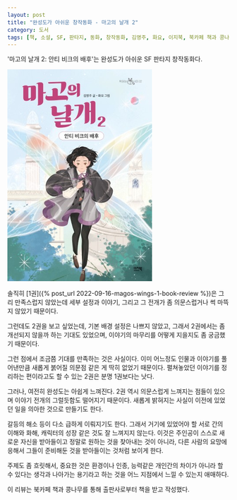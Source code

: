 ```yaml
---
layout: post
title: "완성도가 아쉬운 창작동화 - 마고의 날개 2"
category: 도서
tags: [책, 소설, SF, 판타지, 동화, 창작동화, 김영주, 화요, 이지북, 북카페 책과 콩나무, 서평]
---
```


'마고의 날개 2: 안티 비크의 배후'는
완성도가 아쉬운 SF 판타지 창작동화다.

![표지](/images/book/magos-wings-2-book-h480.jpg)

솔직히 [1권]({% post_url 2022-09-16-magos-wings-1-book-review %})은 그리 만족스럽지 않았는데
세부 설정과 이야기, 그리고 그 전개가 좀 의문스럽거나 썩 마뜩지 않았기 때문이다.

그런데도 2권을 보고 싶었는데,
기본 배경 설정은 나쁘지 않았고,
그래서 2권에서는 좀 개선되지 않을까 하는 기대도 있었으며,
이야기의 마무리를 어떻게 지을지도 좀 궁금했기 때문이다.

그런 점에서 조금쯤 기대를 만족하는 것은 사실이다.
이미 어느정도 인물과 이야기를 풀어낸만큼
새롭게 붉어질 의문점 같은 게 딱히 없었기 때문이다.
펼쳐놓았던 이야기를 정리하는 편이라고도 할 수 있는 2권은 분명 1권보다는 낫다.

그러나, 여전히 완성도는 아쉽게 느껴진다.
2권 역시 의문스럽게 느껴지는 점들이 있으며
이야기 전개의 그럴듯함도 떨어지기 때문이다.
새롭게 밝혀지는 사실이 이전에 있었던 일을 의아한 것으로 만들기도 한다.

갈등의 해소 등이 다소 급하게 이뤄지기도 한다.
그래서 거기에 있었어야 할 서로 간의 이해와 화해, 캐릭터의 성장 같은 것도 잘 느껴지지 않는다.
이것은 주인공이 스스로 새로운 자신을 받아들이고 정말로 원하는 것을 찾아내는 것이 아니라,
다른 사람의 요망에 응해서 그들이 준비해둔 것을 받아들이는 것처럼 보이게 한다.

주제도 좀 흐릿해서,
중요한 것은 환경이나 인종, 능력같은 개인간의 차이가 아니라
할 수 있다는 생각과 나아가는 용기라고 하는 것을
어느 지점에서 느낄 수 있는지 애매하다.



<div class="im im-info">
이 리뷰는 북카페 책과 콩나무를 통해 출판사로부터 책을 받고 작성했다.
</div>
